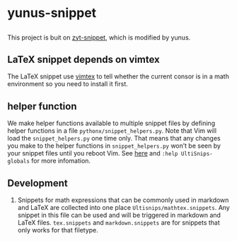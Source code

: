 # yunus-snippet

##
This project is buit on [zyt-snippet](https://github.com/sillybun/zyt-snippet), which is modified by yunus.

## LaTeX snippet depends on vimtex
The LaTeX snippet use [vimtex](https://github.com/lervag/vimtex) to tell whether the current consor is in a math environment so you need to install it first.

## helper function
We make helper functions available to multiple snippet files by defining helper functions in a file `pythonx/snippet_helpers.py`.
Note that Vim will load the `snippet_helpers.py` one time only. That means that any changes you make to the helper functions in `snippet_helpers.py` won’t be seen by your snippet files until you reboot Vim.
See [here](http://vimcasts.org/episodes/ultisnips-python-interpolation/) and `:help UltiSnips-globals` for more infomation.

## Development

1. Snippets for math expressions that can be commonly used in markdown and LaTeX are collected into one place `Ultisnips/mathtex.snippets`. Any snippet in this file can be used and will be triggered in markdown and LaTeX files. `tex.snippets` and `markdown.snippets` are for snippets that only works for that filetype.
